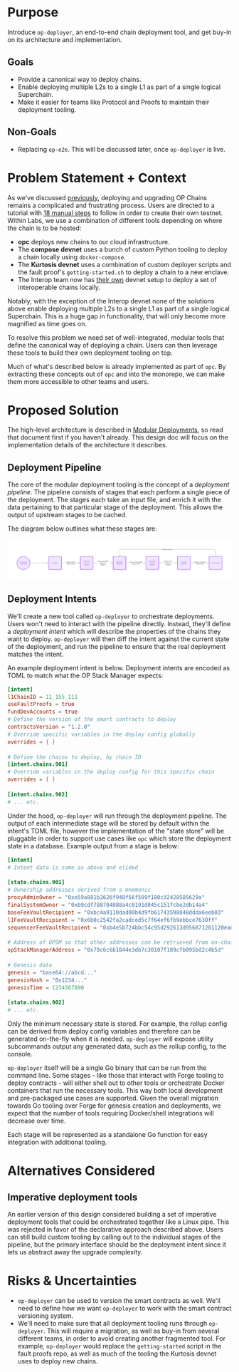 # Purpose

Introduce `op-deployer`, an end-to-end chain deployment tool, and get buy-in on its architecture and implementation.

## Goals

- Provide a canonical way to deploy chains.
- Enable deploying multiple L2s to a single L1 as part of a single logical Superchain.
- Make it easier for teams like Protocol and Proofs to maintain their deployment tooling.

## Non-Goals

- Replacing `op-e2e`. This will be discussed later, once `op-deployer` is live.

# Problem Statement + Context

As we've
discussed [previously](https://docs.google.com/document/d/13f8UoO9j05PJdvAZDWuVJWD1UAIEAfb8VbphBnPE3cA/edit#heading=h.jxalqw91xhd0),
deploying and upgrading OP Chains remains a complicated and frustrating process. Users are directed to a tutorial
with [18 manual steps](https://docs.optimism.io/builders/chain-operators/tutorials/create-l2-rollup) to follow in order
to create their own testnet. Within Labs, we use a combination of different tools depending on where the chain is to be
hosted:

- **opc** deploys new chains to our cloud infrastructure.
- The **compose devnet** uses a bunch of custom Python tooling to deploy a chain locally using `docker-compose`.
- The **Kurtosis devnet** uses a combination of custom deployer scripts and the fault proof's `getting-started.sh` to
  deploy a chain to a new enclave.
- The Interop team now has [their own](https://github.com/ethereum-optimism/optimism/pull/11590) devnet setup to deploy
  a set of interoperable chains locally.

Notably, with the exception of the Interop devnet none of the solutions above enable deploying multiple L2s to a single
L1 as part of a single logical Superchain. This is a huge gap in functionality, that will only become more magnified as
time goes on.

To resolve this problem we need set of well-integrated, modular tools that define the canonical way of deploying a
chain. Users can then leverage these tools to build their own deployment tooling on top.

Much of what's described below is already implemented as part of `opc`. By extracting these concepts out of `opc`
and into the monorepo, we can make them more accessible to other teams and users.

# Proposed Solution

The high-level architecture is described
in [Modular Deployments](https://docs.google.com/document/d/13f8UoO9j05PJdvAZDWuVJWD1UAIEAfb8VbphBnPE3cA/edit#heading=h.jxalqw91xhd0),
so read that document first if you haven't already. This design doc will focus on the implementation details of the
architecture it describes.

## Deployment Pipeline

The core of the modular deployment tooling is the concept of a _deployment pipeline_. The pipeline consists of stages
that each perform a single piece of the deployment. The stages each take an input file, and enrich it with the data
pertaining to that particular stage of the deployment. This allows the output of upstream stages to be cached.

The diagram below outlines what these stages are:

![](./op-deployer/pipeline.png)

## Deployment Intents

We'll create a new tool called `op-deployer` to orchestrate deployments. Users won't need to interact with the pipeline
directly. Instead, they'll define a _deployment intent_ which will describe the properties of the chains they want to
deploy. `op-deployer` will then diff the intent against the current state of the deployment, and run the pipeline to
ensure that the real deployment matches the intent.

An example deployment intent is below. Deployment intents are encoded as TOML to match what the OP Stack Manager
expects:

```toml
[intent]
l1ChainID = 11_155_111
useFaultProofs = true
fundDevAccounts = true
# Define the version of the smart contracts to deploy
contractsVersion = "1.2.0"
# Override specific variables in the deploy config globally
overrides = { }

# Define the chains to deploy, by chain ID
[intent.chains.901]
# Override variables in the deploy config for this specific chain
overrides = { }

[intent.chains.902]
# ... etc.
```

Under the hood, `op-deployer` will run through the deployment pipeline. The output of each intermediate stage will
be stored by default within the intent's TOML file, however the implementation of the "state store" will be
pluggable in order to support use cases like `opc` which store the deployment state in a database. Example output from a
stage is below:

```toml
[intent]
# Intent data is same as above and elided

[state.chains.901]
# Ownership addresses derived from a mnemonic
proxyAdminOwner = "0xe59a881b2626f948f56f509f180c32428585629a"
finalSystemOwner = "0xb9cdf788704088a4c0191d045c151fcbe2db14a4"
baseFeeVaultRecipient = "0xbc4a9110dad00b4d9fb61743598848ddda6eeb03"
l1FeeVaultRecipient = "0x6b0c2542fa2cadced5c7f64ef6fb9ebbce7630ff"
sequencerFeeVaultRecipient = "0xb4e5b724bbc54c95d292613d956871281120ead6"

# Address of OPSM so that other addresses can be retrieved from on-chain data
opStackManagerAddress = "0x79c6c6b1844e3db7c30107f189cfb095bd2c4b5d"

# Genesis data
genesis = "base64://abcd..."
genesisHash = "0x1234..."
genesisTime = 1234567890

[state.chains.902]
# ... etc.
```

Only the minimum necessary state is stored. For example, the rollup config can be derived from deploy config
variables and therefore can be generated on-the-fly when it is needed. `op-deployer` will expose utility subcommands 
output any generated data, such as the rollup config, to the console.

`op-deployer` itself will be a single Go binary that can be run from the command line. Some stages - like those that
interact with Forge tooling to deploy contracts - will either shell out to other tools or orchestrate Docker
containers that run the necessary tools. This way both local development and pre-packaged use cases are supported.
Given the overall migration towards Go tooling over Forge for genesis creation and deployments, we expect that the
number of tools requiring Docker/shell integrations will decrease over time.

Each stage will be represented as a standalone Go function for easy integration with additional tooling. 

# Alternatives Considered

## Imperative deployment tools

An earlier version of this design considered building a set of imperative deployment tools that could be 
orchestrated together like a Linux pipe. This was rejected in favor of the declarative approach described above. 
Users can still build custom tooling by calling out to the individual stages of the pipeline, but the primary 
interface should be the deployment intent since it lets us abstract away the upgrade complexity.

# Risks & Uncertainties

- `op-deployer` can be used to version the smart contracts as well. We'll need to define how we want `op-deployer` 
  to work with the smart contract versioning system.
- We'll need to make sure that all deployment tooling runs through `op-deployer`. This will require a migration, as 
  well as buy-in from several different teams, in order to avoid creating another fragmented tool. For example, 
  `op-deployer` would replace the `getting-started` script in the fault proofs repo, as well as much of the tooling 
  the Kurtosis devnet uses to deploy new chains.